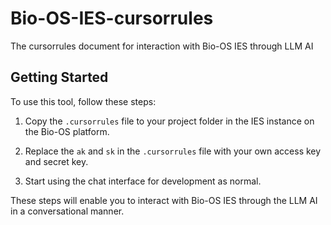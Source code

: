 # Bio-OS-IES-cursorrules
The cursorrules document for  interaction with Bio-OS IES through LLM AI

## Getting Started

To use this tool, follow these steps:

1. Copy the `.cursorrules` file to your project folder in the IES instance on the Bio-OS platform.

2. Replace the `ak` and `sk` in the `.cursorrules` file with your own access key and secret key.

3. Start using the chat interface for development as normal.

These steps will enable you to interact with Bio-OS IES through the LLM AI in a conversational manner.
